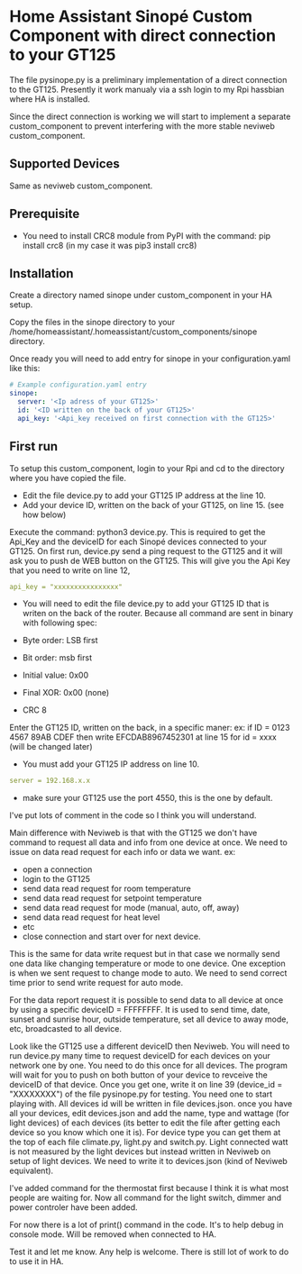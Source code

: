# Home Assistant Sinopé Custom Component with direct connection to your GT125

The file pysinope.py is a preliminary implementation of a direct connection to the GT125.
Presently it work manualy via a ssh login to my Rpi hassbian where HA is installed.

Since the direct connection is working we will start to implement a separate custom_component to 
prevent interfering with the more stable neviweb custom_component.

## Supported Devices

Same as neviweb custom_component.

## Prerequisite

- You need to install CRC8 module from PyPI with the command:
pip install crc8 (in my case it was pip3 install crc8)

## Installation

Create a directory named sinope under custom_component in your HA setup.

Copy the files in the sinope directory to your /home/homeassistant/.homeassistant/custom_components/sinope directory.

Once ready you will need to add entry for sinope in your configuration.yaml like this:

```yaml
# Example configuration.yaml entry
sinope:
  server: '<Ip adress of your GT125>'
  id: '<ID written on the back of your GT125>'
  api_key: '<Api_key received on first connection with the GT125>'
```
## First run

To setup this custom_component, login to your Rpi and cd to the directory where you have copied the file.
- Edit the file device.py to add your GT125 IP address at the line 10.
- Add your device ID, written on the back of your GT125, on line 15. (see how below) 

Execute the command: python3 device.py. This is required to get the Api_Key and the deviceID for each Sinopé devices connected to your GT125. On first run, device.py send a ping request to the GT125 and it will ask you to push de WEB button on the GT125. 
This will give you the Api Key that you need to write on line 12, 
```yaml
api_key = "xxxxxxxxxxxxxxxx" 
```
- You will need to edit the file device.py to add your GT125 ID that is writen on the back of the router.
Because all command are sent in binary with following spec:

- Byte order:    LSB first 
- Bit order:     msb first 
- Initial value: 0x00 
- Final XOR:     0x00 (none)
- CRC 8

Enter the GT125 ID, written on the back, in a specific maner: 
ex: if ID = 0123 4567 89AB CDEF then write EFCDAB8967452301 at line 15 for id = xxxx (will be changed later)

- You must add your GT125 IP address on line 10.
```yaml
server = 192.168.x.x 
```
- make sure your GT125 use the port 4550, this is the one by default.

I've put lots of comment in the code so I think you will understand.

Main difference with Neviweb is that with the GT125 we don't have command to request all data and info 
from one device at once. We need to issue on data read request for each info or data we want. 
ex:
- open a connection
- login to the GT125
- send data read request for room temperature
- send data read request for setpoint temperature
- send data read request for mode (manual, auto, off, away)
- send data read request for heat level
- etc
- close connection and start over for next device.

This is the same for data write request but in that case we normally send one data like changing temperature or mode 
to one device. One exception is when we sent request to change mode to auto. We need to send correct time prior to send write request for auto mode.

For the data report request it is possible to send data to all device at once by using a specific deviceID = FFFFFFFF. 
It is used to send time, date, sunset and sunrise hour, outside temperature, set all device to away mode, etc, broadcasted to all device.

Look like the GT125 use a different deviceID then Neviweb. You will need to run device.py many time to request deviceID for each devices on your network one by one. You need to do this once for all devices. The program will wait for you to push on both button of your device to revceive the deviceID of that device. Once you get one, write it on line 39 (device_id = "XXXXXXXX") of the file pysinope.py for testing. You need one to start playing with. All devices id will be written in file devices.json. once you have all your devices, edit devices.json and add the name, type and wattage (for light devices) of each devices (its better to edit the file after getting each device so you know which one it is). For device type you can get them at the top of each file climate.py, light.py and switch.py. Light connected watt is not measured by the light devices but instead written in Neviweb on setup of light devices. We need to write it to devices.json (kind of Neviweb equivalent).

I've added command for the thermostat first because I think it is what most people are waiting for. Now all command for the light switch, dimmer and power controler have been added.

For now there is a lot of print() command in the code. It's to help debug in console mode. Will be removed when connected to HA.

Test it and let me know. Any help is welcome. There is still lot of work to do to use it in HA.
